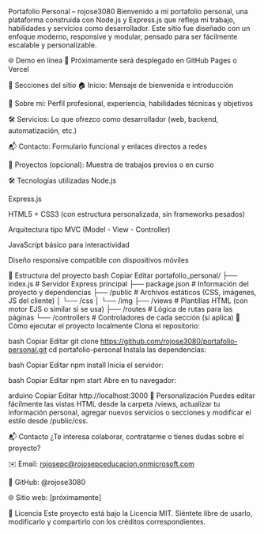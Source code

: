 Portafolio Personal – rojose3080
Bienvenido a mi portafolio personal, una plataforma construida con Node.js y Express.js que refleja mi trabajo, habilidades y servicios como desarrollador. Este sitio fue diseñado con un enfoque moderno, responsive y modular, pensado para ser fácilmente escalable y personalizable.

🌐 Demo en línea
🔗 Próximamente será desplegado en GitHub Pages o Vercel

🧩 Secciones del sitio
🏠 Inicio: Mensaje de bienvenida e introducción

👤 Sobre mí: Perfil profesional, experiencia, habilidades técnicas y objetivos

🛠️ Servicios: Lo que ofrezco como desarrollador (web, backend, automatización, etc.)

📬 Contacto: Formulario funcional y enlaces directos a redes

💼 Proyectos (opcional): Muestra de trabajos previos o en curso

🛠 Tecnologías utilizadas
 Node.js

 Express.js

 HTML5 + CSS3 (con estructura personalizada, sin frameworks pesados)

 Arquitectura tipo MVC (Model - View - Controller)

 JavaScript básico para interactividad

 Diseño responsive compatible con dispositivos móviles

📁 Estructura del proyecto
bash
Copiar
Editar
portafolio_personal/
├── index.js             # Servidor Express principal
├── package.json         # Información del proyecto y dependencias
├── /public              # Archivos estáticos (CSS, imágenes, JS del cliente)
│   └── /css
│   └── /img
├── /views               # Plantillas HTML (con motor EJS o similar si se usa)
├── /routes              # Lógica de rutas para las páginas
└── /controllers         # Controladores de cada sección (si aplica)
🚀 Cómo ejecutar el proyecto localmente
Clona el repositorio:

bash
Copiar
Editar
git clone https://github.com/rojose3080/portafolio-personal.git
cd portafolio-personal
Instala las dependencias:

bash
Copiar
Editar
npm install
Inicia el servidor:

bash
Copiar
Editar
npm start
Abre en tu navegador:

arduino
Copiar
Editar
http://localhost:3000
🧠 Personalización
Puedes editar fácilmente las vistas HTML desde la carpeta /views, actualizar tu información personal, agregar nuevos servicios o secciones y modificar el estilo desde /public/css.

📬 Contacto
¿Te interesa colaborar, contratarme o tienes dudas sobre el proyecto?

✉️ Email: rojosepc@rojosepceducacion.onmicrosoft.com

💼 GitHub: @rojose3080

🌐 Sitio web: [próximamente]

🪪 Licencia
Este proyecto está bajo la Licencia MIT. Siéntete libre de usarlo, modificarlo y compartirlo con los créditos correspondientes.


